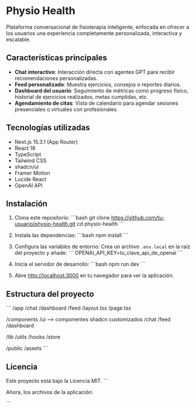# Physio Health

Plataforma conversacional de fisioterapia inteligente, enfocada en ofrecer a los usuarios una experiencia completamente personalizada, interactiva y escalable.

## Características principales

- **Chat interactivo**: Interacción directa con agentes GPT para recibir recomendaciones personalizadas.
- **Feed personalizado**: Muestra ejercicios, consejos o reportes diarios.
- **Dashboard del usuario**: Seguimiento de métricas como progreso físico, historial de ejercicios realizados, metas cumplidas, etc.
- **Agendamiento de citas**: Vista de calendario para agendar sesiones presenciales o virtuales con profesionales.

## Tecnologías utilizadas

- Next.js 15.3.1 (App Router)
- React 18
- TypeScript
- Tailwind CSS
- shadcn/ui
- Framer Motion
- Lucide React
- OpenAI API

## Instalación

1. Clona este repositorio:
   \`\`\`bash
   git clone https://github.com/tu-usuario/physio-health.git
   cd physio-health
   \`\`\`

2. Instala las dependencias:
   \`\`\`bash
   npm install
   \`\`\`

3. Configura las variables de entorno:
   Crea un archivo `.env.local` en la raíz del proyecto y añade:
   \`\`\`
   OPENAI_API_KEY=tu_clave_api_de_openai
   \`\`\`

4. Inicia el servidor de desarrollo:
   \`\`\`bash
   npm run dev
   \`\`\`

5. Abre [http://localhost:3000](http://localhost:3000) en tu navegador para ver la aplicación.

## Estructura del proyecto

\`\`\`
/app
  /chat
  /dashboard
  /feed
  /layout.tsx
  /page.tsx

/components
  /ui  ⟶ componentes shadcn customizados
  /chat
  /feed
  /dashboard

/lib
  /utils
  /hooks
  /store

/public
  /assets
\`\`\`

## Licencia

Este proyecto está bajo la Licencia MIT.
\`\`\`

Ahora, los archivos de la aplicación:

\`\`\`
